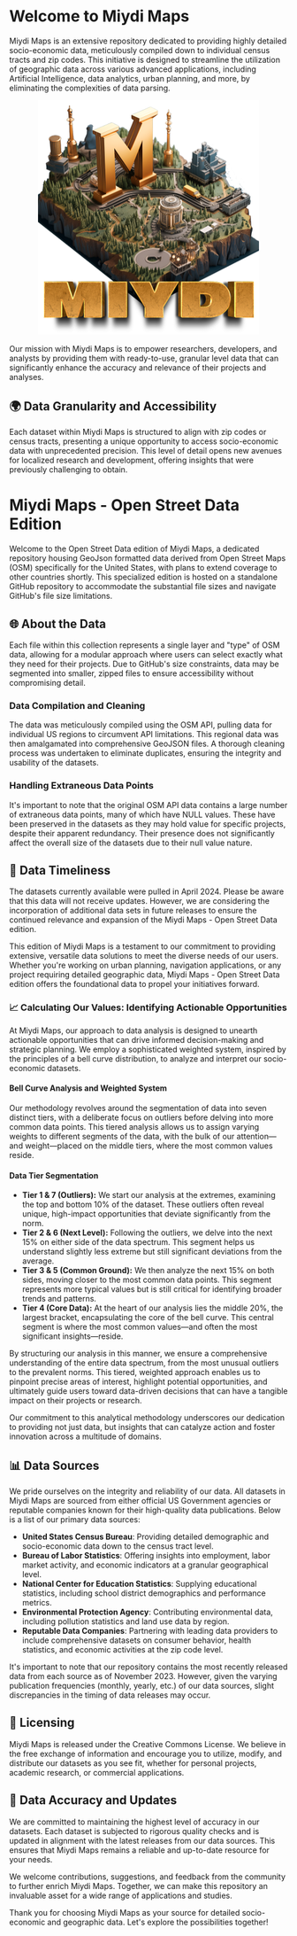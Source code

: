 # Welcome to Miydi Maps

Miydi Maps is an extensive repository dedicated to providing highly detailed socio-economic data, meticulously compiled down to individual census tracts and zip codes. This initiative is designed to streamline the utilization of geographic data across various advanced applications, including Artificial Intelligence, data analytics, urban planning, and more, by eliminating the complexities of data parsing.

<p align="center">
  <img src="/Miydi_Map_logo.png" alt="Miydi Maps Logo" width="400"/>
</p>

Our mission with Miydi Maps is to empower researchers, developers, and analysts by providing them with ready-to-use, granular level data that can significantly enhance the accuracy and relevance of their projects and analyses.

## 🌍 Data Granularity and Accessibility

Each dataset within Miydi Maps is structured to align with zip codes or census tracts, presenting a unique opportunity to access socio-economic data with unprecedented precision. This level of detail opens new avenues for localized research and development, offering insights that were previously challenging to obtain.

# Miydi Maps - Open Street Data Edition

Welcome to the Open Street Data edition of Miydi Maps, a dedicated repository housing GeoJson formatted data derived from Open Street Maps (OSM) specifically for the United States, with plans to extend coverage to other countries shortly. This specialized edition is hosted on a standalone GitHub repository to accommodate the substantial file sizes and navigate GitHub's file size limitations.

## 🌐 About the Data

Each file within this collection represents a single layer and "type" of OSM data, allowing for a modular approach where users can select exactly what they need for their projects. Due to GitHub's size constraints, data may be segmented into smaller, zipped files to ensure accessibility without compromising detail.

### Data Compilation and Cleaning

The data was meticulously compiled using the OSM API, pulling data for individual US regions to circumvent API limitations. This regional data was then amalgamated into comprehensive GeoJSON files. A thorough cleaning process was undertaken to eliminate duplicates, ensuring the integrity and usability of the datasets.

### Handling Extraneous Data Points

It's important to note that the original OSM API data contains a large number of extraneous data points, many of which have NULL values. These have been preserved in the datasets as they may hold value for specific projects, despite their apparent redundancy. Their presence does not significantly affect the overall size of the datasets due to their null value nature.

## 📅 Data Timeliness

The datasets currently available were pulled in April 2024. Please be aware that this data will not receive updates. However, we are considering the incorporation of additional data sets in future releases to ensure the continued relevance and expansion of the Miydi Maps - Open Street Data edition.

This edition of Miydi Maps is a testament to our commitment to providing extensive, versatile data solutions to meet the diverse needs of our users. Whether you're working on urban planning, navigation applications, or any project requiring detailed geographic data, Miydi Maps - Open Street Data edition offers the foundational data to propel your initiatives forward.


### 📈 Calculating Our Values: Identifying Actionable Opportunities

At Miydi Maps, our approach to data analysis is designed to unearth actionable opportunities that can drive informed decision-making and strategic planning. We employ a sophisticated weighted system, inspired by the principles of a bell curve distribution, to analyze and interpret our socio-economic datasets.

#### Bell Curve Analysis and Weighted System

Our methodology revolves around the segmentation of data into seven distinct tiers, with a deliberate focus on outliers before delving into more common data points. This tiered analysis allows us to assign varying weights to different segments of the data, with the bulk of our attention—and weight—placed on the middle tiers, where the most common values reside.

#### Data Tier Segmentation

- **Tier 1 & 7 (Outliers):** We start our analysis at the extremes, examining the top and bottom 10% of the dataset. These outliers often reveal unique, high-impact opportunities that deviate significantly from the norm.
- **Tier 2 & 6 (Next Level):** Following the outliers, we delve into the next 15% on either side of the data spectrum. This segment helps us understand slightly less extreme but still significant deviations from the average.
- **Tier 3 & 5 (Common Ground):** We then analyze the next 15% on both sides, moving closer to the most common data points. This segment represents more typical values but is still critical for identifying broader trends and patterns.
- **Tier 4 (Core Data):** At the heart of our analysis lies the middle 20%, the largest bracket, encapsulating the core of the bell curve. This central segment is where the most common values—and often the most significant insights—reside.

By structuring our analysis in this manner, we ensure a comprehensive understanding of the entire data spectrum, from the most unusual outliers to the prevalent norms. This tiered, weighted approach enables us to pinpoint precise areas of interest, highlight potential opportunities, and ultimately guide users toward data-driven decisions that can have a tangible impact on their projects or research.

Our commitment to this analytical methodology underscores our dedication to providing not just data, but insights that can catalyze action and foster innovation across a multitude of domains.


## 📊 Data Sources

We pride ourselves on the integrity and reliability of our data. All datasets in Miydi Maps are sourced from either official US Government agencies or reputable companies known for their high-quality data publications. Below is a list of our primary data sources:

- **United States Census Bureau**: Providing detailed demographic and socio-economic data down to the census tract level.
- **Bureau of Labor Statistics**: Offering insights into employment, labor market activity, and economic indicators at a granular geographical level.
- **National Center for Education Statistics**: Supplying educational statistics, including school district demographics and performance metrics.
- **Environmental Protection Agency**: Contributing environmental data, including pollution statistics and land use data by region.
- **Reputable Data Companies**: Partnering with leading data providers to include comprehensive datasets on consumer behavior, health statistics, and economic activities at the zip code level.

It's important to note that our repository contains the most recently released data from each source as of November 2023. However, given the varying publication frequencies (monthly, yearly, etc.) of our data sources, slight discrepancies in the timing of data releases may occur. 

## 📜 Licensing

Miydi Maps is released under the Creative Commons License. We believe in the free exchange of information and encourage you to utilize, modify, and distribute our datasets as you see fit, whether for personal projects, academic research, or commercial applications.

## 🔄 Data Accuracy and Updates

We are committed to maintaining the highest level of accuracy in our datasets. Each dataset is subjected to rigorous quality checks and is updated in alignment with the latest releases from our data sources. This ensures that Miydi Maps remains a reliable and up-to-date resource for your needs.

We welcome contributions, suggestions, and feedback from the community to further enrich Miydi Maps. Together, we can make this repository an invaluable asset for a wide range of applications and studies.

Thank you for choosing Miydi Maps as your source for detailed socio-economic and geographic data. Let's explore the possibilities together!

